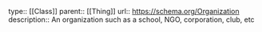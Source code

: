 type:: [[Class]]
parent:: [[Thing]]
url:: https://schema.org/Organization
description:: An organization such as a school, NGO, corporation, club, etc
